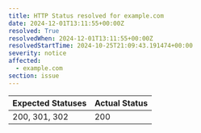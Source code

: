 ```yaml
---
title: HTTP Status resolved for example.com
date: 2024-12-01T13:11:55+00:00Z
resolved: True
resolvedWhen: 2024-12-01T13:11:55+00:00Z
resolvedStartTime: 2024-10-25T21:09:43.191474+00:00
severity: notice
affected:
  - example.com
section: issue
---
```


| Expected Statuses | Actual Status  |
|-------------------|----------------|
| 200, 301, 302 | 200 |
